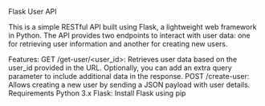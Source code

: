 Flask User API

This is a simple RESTful API built using Flask, a lightweight web framework in Python. 
The API provides two endpoints to interact with user data: one for retrieving user information and another for creating new users.

Features:
GET /get-user/<user_id>: Retrieves user data based on the user_id provided in the URL. Optionally, you can add an extra query parameter to include additional data in the response.
POST /create-user: Allows creating a new user by sending a JSON payload with user details.
Requirements
Python 3.x
Flask: Install Flask using pip
